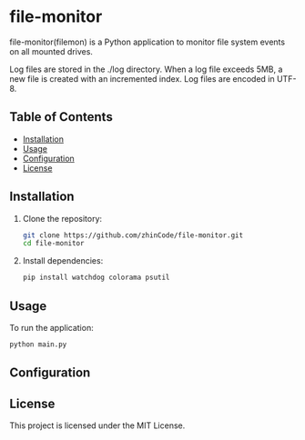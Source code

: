 # file-monitor

file-monitor(filemon) is a Python application to monitor file system events on all mounted drives.

Log files are stored in the ./log directory.
When a log file exceeds 5MB, a new file is created with an incremented index.
Log files are encoded in UTF-8.

## Table of Contents

- [Installation](#installation)
- [Usage](#usage)
- [Configuration](#configuration)
- [License](#license)

## Installation

1. Clone the repository:

    ```sh
    git clone https://github.com/zhinCode/file-monitor.git
    cd file-monitor
    ```

2. Install dependencies:

    ```sh
    pip install watchdog colorama psutil
    ```

## Usage

To run the application:

```sh
python main.py
```

## Configuration



## License
This project is licensed under the MIT License.
